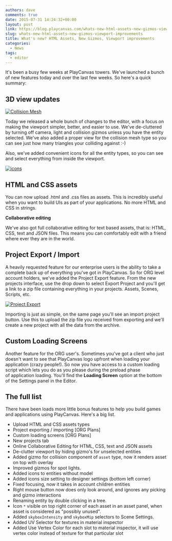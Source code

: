 ```yaml
---
authors: dave
comments: true
date: 2015-07-31 14:24:32+00:00
layout: post
link: https://blog.playcanvas.com/whats-new-html-assets-new-gizmos-viewport-improvements/
slug: whats-new-html-assets-new-gizmos-viewport-improvements
title: What's new? HTML Assets, New Gizmos, Viewport improvements
categories:
  - News
tags:
  - editor
---
```


It's been a busy few weeks at PlayCanvas towers. We've launched a bunch of new features today and over the last few weeks. So here's a quick summary:

## 3D view updates

[![Collision Mesh](/img/doom-collision.jpg)](/img/doom-collision.jpg)

Today we released a whole bunch of changes to the editor, with a focus on making the viewport simpler, better, and easier to use. We've de-cluttered by turning off camera, light and collision gizmos unless you have the entity selected. We've also added a proper view for the collision mesh type so you can see just how many triangles your colliding against :-)

Also, we've added convenient icons for all the entity types, so you can see and select everything from inside the viewport.

[![icons](/img/icons.jpg)](/img/icons.jpg)

## HTML and CSS assets

You can now upload .html and .css files as assets. This is incredibly useful when you want to build UIs as part of your applications. No more HTML and CSS in strings.

**Collaborative editing**

We've also got full collaborative editing for text based assets, that is: HTML, CSS, text and JSON files. This means you can comfortably edit with a friend where ever they are in the world.

## Project Export / Import

A heavily requested feature for our enterprise users is the ability to take a complete back up of everything you've got in PlayCanvas. So for ORG level account holders, we've added the Project Export feature. From the new projects interface, use the drop down to select Export Project and you'll get a link to a zip file containing everything in your projects. Assets, Scenes, Scripts, etc.

[![Project Export](/img/project-export.png)](/img/project-export.png)

Importing is just as simple, on the same page you'll see an import project button. Use this to upload the zip file you received from exporting and we'll create a new project with all the data from the archive.

## Custom Loading Screens

Another feature for the ORG user's. Sometimes you've got a client who just doesn't want to see that PlayCanvas logo upfront when loading your application (crazy people!). So now you have access to a custom loading script which lets you do as you please during the preload phase of application loading. You'll find the **Loading Screen** option at the bottom of the Settings panel in the Editor.

## The full list

There have been loads more little bonus features to help you build games and applications using PlayCanvas. Here's a big list.

- Upload HTML and CSS assets types
- Project exporting / importing [ORG Plans]
- Custom loading screens [ORG Plans]
- New projects tab
- Online Collaborative Editing for HTML, CSS, text and JSON assets
- De-clutter viewport by hiding gizmo's for unselected entities
- Added gizmo for collision component of `asset` type, now it renders asset on top with overlay
- Improved gizmos for spot lights.
- Added icons to entities without model
- Added icons size setting to designer settings (bottom left corner)
- Fixed focusing, now it takes in account children entities
- Right mouse button now does only look around, and ignores any picking and gizmo interactions
- Renaming entity by double clicking in a tree.
- Icon `*` visible on top right corner of each asset in an asset panel, when asset is considered as "possibly unused".
- Added `skyboxIntensity` and `skyboxMip` selectors to Scene Settings.
- Added UV Selector for textures in material inspector
- Added Use Vertex Color for each slot to material inspector, it will use vertex color instead of texture for that particular slot

